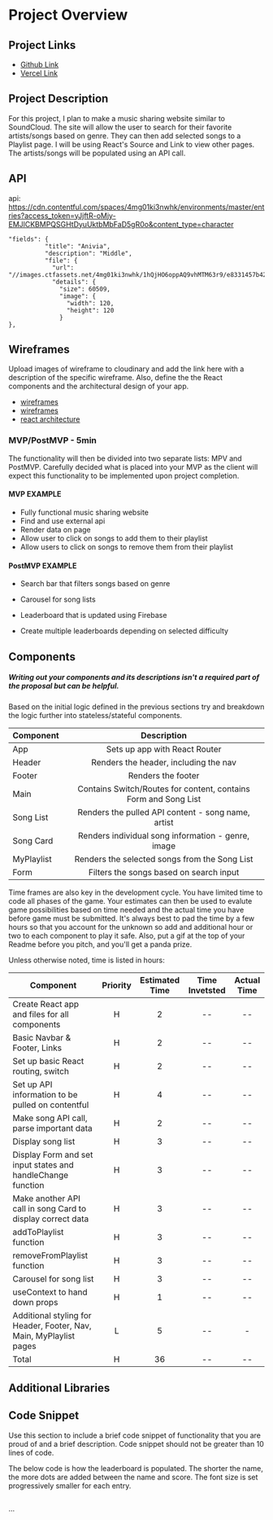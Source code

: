 # Project Overview

## Project Links

- [Github Link](https://github.com/chabadilla92/Project2)
- [Vercel Link](https://project2-8o4mrr410-chabadilla92.vercel.app/)

## Project Description

For this project, I plan to make a music sharing website similar to SoundCloud. The site will allow the user to search for their favorite artists/songs based on genre. They can then add selected songs to a Playlist page. I will be using React's Source and Link to view other pages. The artists/songs will be populated using an API call. 

## API

api: https://cdn.contentful.com/spaces/4mg01ki3nwhk/environments/master/entries?access_token=yJjftR-oMjy-EMJlCKBMPQSGHtDyuUktbMbFaD5gR0o&content_type=character

```
"fields": {
          "title": "Anivia",
          "description": "Middle",
          "file": {
            "url": "//images.ctfassets.net/4mg01ki3nwhk/1hQjHO6oppAQ9vhMTM63r9/e8331457b42eecd0455c05c057c90949/Anivia.png",
            "details": {
              "size": 60509,
              "image": {
                "width": 120,
                "height": 120
              }
},
```


## Wireframes

Upload images of wireframe to cloudinary and add the link here with a description of the specific wireframe. Also, define the the React components and the architectural design of your app.

- [wireframes](https://res.cloudinary.com/dd1i00sei/image/upload/v1627676266/Project_2_Wireframe_syctip.jpg)
- [wireframes](https://res.cloudinary.com/dd1i00sei/image/upload/v1627676266/Project_2_Wireframe1_axcuie.jpg)
- [react architecture](https://docs.google.com/drawings/d/1vlkWneK7cll4BBlNPFJcKriHC1WiNFnh1n2CND_5sAU/edit)


### MVP/PostMVP - 5min

The functionality will then be divided into two separate lists: MPV and PostMVP.  Carefully decided what is placed into your MVP as the client will expect this functionality to be implemented upon project completion.  

#### MVP EXAMPLE
- Fully functional music sharing website
- Find and use external api
- Render data on page
- Allow user to click on songs to add them to their playlist
- Allow users to click on songs to remove them from their playlist

#### PostMVP EXAMPLE
- Search bar that filters songs based on genre
- Carousel for song lists

- Leaderboard that is updated using Firebase
- Create multiple leaderboards depending on selected difficulty

## Components
##### Writing out your components and its descriptions isn't a required part of the proposal but can be helpful.

Based on the initial logic defined in the previous sections try and breakdown the logic further into stateless/stateful components. 

| Component | Description | 
| --- | :---: |  
| App | Sets up app with React Router | 
| Header | Renders the header, including the nav | 
| Footer | Renders the footer |
| Main | Contains Switch/Routes for content, contains Form and Song List |
| Song List | Renders the pulled API content - song name, artist |
| Song Card | Renders individual song information - genre, image |
| MyPlaylist | Renders the selected songs from the Song List |
| Form | Filters the songs based on search input |

Time frames are also key in the development cycle.  You have limited time to code all phases of the game.  Your estimates can then be used to evalute game possibilities based on time needed and the actual time you have before game must be submitted. It's always best to pad the time by a few hours so that you account for the unknown so add and additional hour or two to each component to play it safe. Also, put a gif at the top of your Readme before you pitch, and you'll get a panda prize.

Unless otherwise noted, time is listed in hours:

| Component | Priority | Estimated Time | Time Invetsted | Actual Time |
| --- | :---: |  :---: | :---: | :---: |
| Create React app and files for all components | H | 2 | -- | -- |
| Basic Navbar & Footer, Links | H | 2 | -- | -- |
| Set up basic React routing, switch | H | 2 | -- | -- |
| Set up API information to be pulled on contentful | H | 4 | -- | -- |
| Make song API call, parse important data | H | 2 | -- | -- |
| Display song list | H | 3 | -- | -- |
| Display Form and set input states and handleChange function | H | 3 | -- | -- |
| Make another API call in song Card to display correct data | H | 3 | -- | -- |
| addToPlaylist function | H | 3 | -- | -- |
| removeFromPlaylist function | H | 3 | -- | -- |
| Carousel for song list | H | 3 | -- | -- |
| useContext to hand down props | H | 1 | -- | -- |
| Additional styling for Header, Footer, Nav, Main, MyPlaylist pages | L | 5 | -- | - |
| Total | H | 36 | -- | -- |

## Additional Libraries


## Code Snippet

Use this section to include a brief code snippet of functionality that you are proud of and a brief description.  Code snippet should not be greater than 10 lines of code.

The below code is how the leaderboard is populated. The shorter the name, the more dots are added between the name and score. The font size is set progressively smaller for each entry.

```

```
...
```

```
